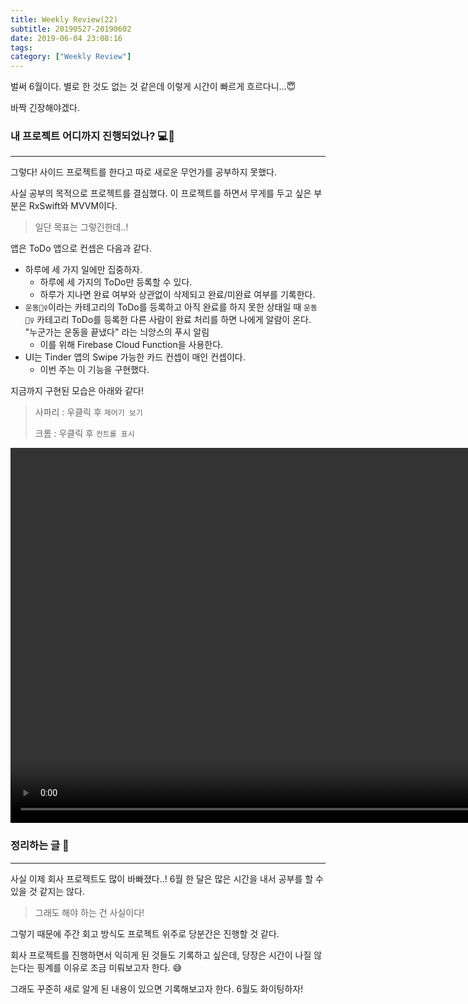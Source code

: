 ```yaml
---
title: Weekly Review(22)
subtitle: 20190527-20190602
date: 2019-06-04 23:08:16
tags:
category: ["Weekly Review"]
---
```


벌써 6월이다. 별로 한 것도 없는 것 같은데 이렇게 시간이 빠르게 흐르다니...😇

바짝 긴장해야겠다.

### 내 프로젝트 어디까지 진행되었나? 💻📱

---

그렇다! 사이드 프로젝트를 한다고 따로 새로운 무언가를 공부하지 못했다. 

사실 공부의 목적으로 프로젝트를 결심했다. 이 프로젝트를 하면서 무게를 두고 싶은 부분은 RxSwift와 MVVM이다. 

>  일단 목표는 그렇긴한데..! 

앱은 ToDo 앱으로 컨셉은 다음과 같다. 

- 하루에 세 가지 일에만 집중하자. 
  - 하루에 세 가지의 ToDo만 등록할 수 있다.
  - 하루가 지나면 완료 여부와 상관없이 삭제되고 완료/미완료 여부를 기록한다. 
- `운동🏋️‍♀️`이라는 카테고리의 ToDo를 등록하고 아직 완료를 하지 못한 상태일 때 `운동🏋️‍♀️` 카테고리 ToDo를 등록한 다른 사람이 완료 처리를 하면 나에게 알람이 온다. "누군가는 운동을 끝냈다" 라는 늬앙스의 푸시 알림
  - 이를 위해 Firebase Cloud Function을 사용한다. 
- UI는 Tinder 앱의 Swipe 가능한 카드 컨셉이 매인 컨셉이다. 
  - 이번 주는 이 기능을 구현했다. 



지금까지 구현된 모습은 아래와 같다!

> 사파리 : 우클릭 후 `제어기 보기`
>
> 크롬 : 우클릭 후 `컨트롤 표시`

<video src="https://ehdrjsdlzzzz.github.io/2019/06/04/Weekly-Review-22/RPReplay_Final1559561671.MP4" height="600"></video>

### 정리하는 글 🧐

---

사실 이제 회사 프로젝트도 많이 바빠졌다..! 6월 한 달은 많은 시간을 내서 공부를 할 수 있을 것 같지는 않다.

> 그래도 해야 하는 건 사실이다!

그렇기 때문에 주간 회고 방식도 프로젝트 위주로 당분간은 진행할 것 같다. 

회사 프로젝트를 진행하면서 익히게 된 것들도 기록하고 싶은데, 당장은 시간이 나질 않는다는 핑계를 이유로 조금 미뤄보고자 한다. 😅

그래도 꾸준히 새로 알게 된 내용이 있으면 기록해보고자 한다. 6월도 화이팅하자!